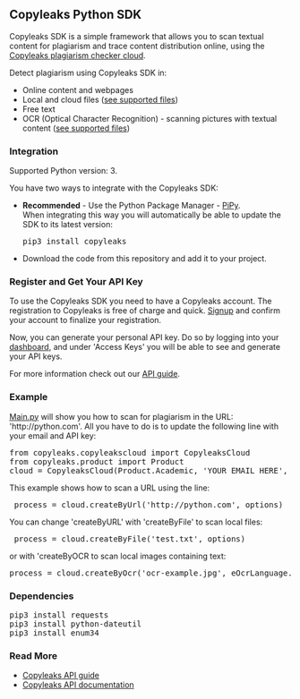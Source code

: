 <h2>Copyleaks Python SDK</h2>
<p>
Copyleaks SDK is a simple framework that allows you to scan textual content for plagiarism and trace content distribution online, using the <a href="https://copyleaks.com">Copyleaks plagiarism checker cloud</a>.
</p>
<p>
Detect plagiarism using Copyleaks SDK in:  
<ul>
<li>Online content and webpages</li>
<li>Local and cloud files (<a href=https://api.copyleaks.com/Documentation/TechnicalSpecifications/#non-textual-formats">see supported files</a>)</li>
<li>Free text</li>
<li>OCR (Optical Character Recognition) - scanning pictures with textual content (<a href="https://api.copyleaks.com/Documentation/TechnicalSpecifications/#ocr-formats">see supported files</a>)</li>
</ul>
</p>
<h3>Integration</h3>
<p>Supported Python version: 3.</p><p>You have two ways to integrate with the Copyleaks SDK:</p>
<ul>
<li><b>Recommended</b> - Use the Python Package Manager - <a href="https://pypi.python.org/pypi/copyleaks">PiPy</a>.
  <br>
  When integrating this way you will automatically be able to update the SDK to its latest version:
<pre>
pip3 install copyleaks
</pre>
</li>
<li>Download the code from this repository and add it to your project.
</ul>
<h3>Register and Get Your API Key</h3>
 <p>To use the Copyleaks SDK you need to have a Copyleaks account. The registration to Copyleaks is free of charge and quick. <a href="https://copyleaks.com/Account/Register">Signup</a> and confirm your account to finalize your registration.</p>
 <p>Now, you can generate your personal API key. Do so by logging into your <a href="https://api.copyleaks.com/Home/Dashboard">dashboard</a>, and under 'Access Keys' you will be able to see and generate your API keys.</p>
 <p>For more information check out our <a href="https://api.copyleaks.com/Guides/HowToUse">API guide</a>.</p>
<h3>Example</h3>
<p><a href="https://github.com/Copyleaks/Python-Plagiarism-Checker/blob/master/main.py">Main.py</a> will show you how to scan for plagiarism in the URL: 'http://python.com'. All you have to do is to update the following line with your email and API key:
</p>
<pre>
from copyleaks.copyleakscloud import CopyleaksCloud
from copyleaks.product import Product
cloud = CopyleaksCloud(Product.Academic, 'YOUR_EMAIL_HERE', 'YOUR_API_KEY_HERE')# You can change the product.
</pre>

<p>This example shows how to scan a URL using the line:</p>
<pre> process = cloud.createByUrl('http://python.com', options)</pre>
<p>You can change 'createByURL' with 'createByFile' to scan local files:</p>
<pre> process = cloud.createByFile('test.txt', options) </pre>
<p>or with 'createByOCR to scan local images containing text:</p>
<pre>process = cloud.createByOcr('ocr-example.jpg', eOcrLanguage.English, options)</pre>
<h3>Dependencies</h3>
<pre>
pip3 install requests
pip3 install python-dateutil
pip3 install enum34
</pre>
<h3>Read More</h3>
<ul>
<li><a href="https://api.copyleaks.com/Guides/HowToUse">Copyleaks API guide</a></li>
<li><a href="https://api.copyleaks.com/Documentation">Copyleaks API documentation</a></li>
</ul>

